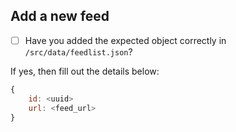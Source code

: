 ## Add a new feed

- [ ] Have you added the expected object correctly in `/src/data/feedlist.json`?

If yes, then fill out the details below:

```js
{
    id: <uuid>
    url: <feed_url>
}
```

